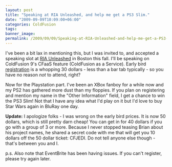 ```yaml
---
layout: post
title: "Speaking at RIA Unleashed, and help me get a PS3 Slim."
date: "2009-09-09T10:09:00+06:00"
categories: ColdFusion 
tags: 
banner_image: 
permalink: /2009/09/09/Speaking-at-RIA-Unleashed-and-help-me-get-a-PS3-Slim
---
```


I've been a bit lax in mentioning this, but I was invited to, and accepted a speaking slot at <a href="http://www.riaunleashed.com/">RIA Unleashed</a> in Boston this fall. I'll be speaking on ColdFusion 9's CFaaS feature (ColdFusion as a Service). Early bird <a href="http://www.riaunleashed.com/page.cfm/register">registration</a> is a whopping 30 dollars - less than a bar tab typically - so you have no reason <i>not</i> to attend, right?

Now for the Playstation part. I've been an XBox fanboy for a while now and my PS2 has gathered more dust than my floppies. If you plan on registering and mention my name in the "Other Information" field, I get a chance to win the PS3 Slim! Not that I have any idea what I'd play on it but I'd love to buy Star Wars again in BluRay one day.

<b>Update:</b> I apologize folks - I was wrong on the early bird prices. It is now 50 dollars, which is still pretty darn cheap! You can get in for 40 dollars if you go with a group of 3 or more. Because I never stopped teasing Brian about his project names, he shared a secret code with me that will get you 10 dollars off the 50 dollar ticket: CFJEDI. Do not tell anyone else though - that's between you and I. 

p.s. Also note that EventBrite has been having issues. If you can't register, please try again later.